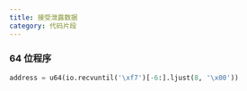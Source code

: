```yaml
---
title: 接受泄露数据
category: 代码片段
---
```

### 64 位程序

```python
address = u64(io.recvuntil('\xf7')[-6:].ljust(8, '\x00'))
```

